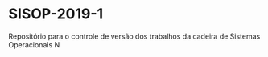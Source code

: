 # SISOP-2019-1
Repositório para o controle de versão dos trabalhos da cadeira de Sistemas Operacionais N
